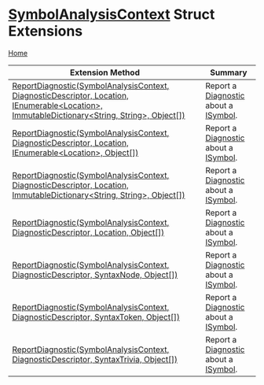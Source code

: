 # [SymbolAnalysisContext](https://docs.microsoft.com/en-us/dotnet/api/microsoft.codeanalysis.diagnostics.symbolanalysiscontext) Struct Extensions

[Home](../../../../README.md)

| Extension Method | Summary |
| ---------------- | ------- |
| [ReportDiagnostic(SymbolAnalysisContext, DiagnosticDescriptor, Location, IEnumerable\<Location\>, ImmutableDictionary\<String, String\>, Object\[\])](../../../../Roslynator/DiagnosticsExtensions/ReportDiagnostic/README.md#68790103) | Report a [Diagnostic](https://docs.microsoft.com/en-us/dotnet/api/microsoft.codeanalysis.diagnostic) about a [ISymbol](https://docs.microsoft.com/en-us/dotnet/api/microsoft.codeanalysis.isymbol)\. |
| [ReportDiagnostic(SymbolAnalysisContext, DiagnosticDescriptor, Location, IEnumerable\<Location\>, Object\[\])](../../../../Roslynator/DiagnosticsExtensions/ReportDiagnostic/README.md#1383342935) | Report a [Diagnostic](https://docs.microsoft.com/en-us/dotnet/api/microsoft.codeanalysis.diagnostic) about a [ISymbol](https://docs.microsoft.com/en-us/dotnet/api/microsoft.codeanalysis.isymbol)\. |
| [ReportDiagnostic(SymbolAnalysisContext, DiagnosticDescriptor, Location, ImmutableDictionary\<String, String\>, Object\[\])](../../../../Roslynator/DiagnosticsExtensions/ReportDiagnostic/README.md#2280657848) | Report a [Diagnostic](https://docs.microsoft.com/en-us/dotnet/api/microsoft.codeanalysis.diagnostic) about a [ISymbol](https://docs.microsoft.com/en-us/dotnet/api/microsoft.codeanalysis.isymbol)\. |
| [ReportDiagnostic(SymbolAnalysisContext, DiagnosticDescriptor, Location, Object\[\])](../../../../Roslynator/DiagnosticsExtensions/ReportDiagnostic/README.md#2255916064) | Report a [Diagnostic](https://docs.microsoft.com/en-us/dotnet/api/microsoft.codeanalysis.diagnostic) about a [ISymbol](https://docs.microsoft.com/en-us/dotnet/api/microsoft.codeanalysis.isymbol)\. |
| [ReportDiagnostic(SymbolAnalysisContext, DiagnosticDescriptor, SyntaxNode, Object\[\])](../../../../Roslynator/DiagnosticsExtensions/ReportDiagnostic/README.md#28701035) | Report a [Diagnostic](https://docs.microsoft.com/en-us/dotnet/api/microsoft.codeanalysis.diagnostic) about a [ISymbol](https://docs.microsoft.com/en-us/dotnet/api/microsoft.codeanalysis.isymbol)\. |
| [ReportDiagnostic(SymbolAnalysisContext, DiagnosticDescriptor, SyntaxToken, Object\[\])](../../../../Roslynator/DiagnosticsExtensions/ReportDiagnostic/README.md#3010188031) | Report a [Diagnostic](https://docs.microsoft.com/en-us/dotnet/api/microsoft.codeanalysis.diagnostic) about a [ISymbol](https://docs.microsoft.com/en-us/dotnet/api/microsoft.codeanalysis.isymbol)\. |
| [ReportDiagnostic(SymbolAnalysisContext, DiagnosticDescriptor, SyntaxTrivia, Object\[\])](../../../../Roslynator/DiagnosticsExtensions/ReportDiagnostic/README.md#1158862014) | Report a [Diagnostic](https://docs.microsoft.com/en-us/dotnet/api/microsoft.codeanalysis.diagnostic) about a [ISymbol](https://docs.microsoft.com/en-us/dotnet/api/microsoft.codeanalysis.isymbol)\. |

